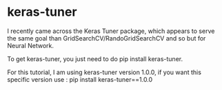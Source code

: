 # keras-tuner
I recently came across the Keras Tuner package, which appears to serve the same goal than GridSearchCV/RandoGridSearchCV and so but for Neural Network.

To get keras-tuner, you just need to do pip install keras-tuner.

For this tutorial, I am using keras-tuner version 1.0.0, if you want this specific version use : pip install keras-tuner==1.0.0
